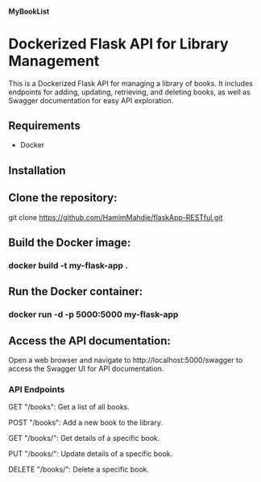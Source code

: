 
#### MyBookList


# Dockerized Flask API for Library Management

This is a Dockerized Flask API for managing a library of books. It includes endpoints for adding, updating, retrieving, and deleting books, as well as Swagger documentation for easy API exploration.

## Requirements

- Docker

## Installation

## Clone the repository:
   git clone https://github.com/HamimMahdie/flaskApp-RESTful.git
   
## Build the Docker image:

### docker build -t my-flask-app .

## Run the Docker container:

### docker run -d -p 5000:5000 my-flask-app

## Access the API documentation:

Open a web browser and navigate to http://localhost:5000/swagger to access the Swagger UI for API documentation.


### API Endpoints
GET "/books": Get a list of all books.

POST "/books": Add a new book to the library.

GET "/books/<index>": Get details of a specific book.

PUT "/books/<index>": Update details of a specific book.

DELETE "/books/<index>": Delete a specific book.

